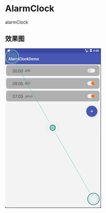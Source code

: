 # AlarmClock
alarmClock

## 效果图
![](https://github.com/caohaoping/AlarmClock/raw/master/alarmclock.png)
